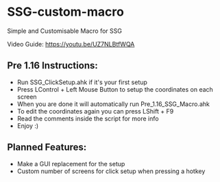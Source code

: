# SSG-custom-macro
Simple and Customisable Macro for SSG

Video Guide: https://youtu.be/UZ7NLBtfWQA

## Pre 1.16 Instructions:

- Run SSG_ClickSetup.ahk if it's your first setup
- Press LControl + Left Mouse Button to setup the coordinates on each screen
- When you are done it will automatically run Pre_1.16_SSG_Macro.ahk
- To edit the coordinates again you can press LShift + F9
- Read the comments inside the script for more info
- Enjoy :)

## Planned Features:

- Make a GUI replacement for the setup
- Custom number of screens for click setup when pressing a hotkey

